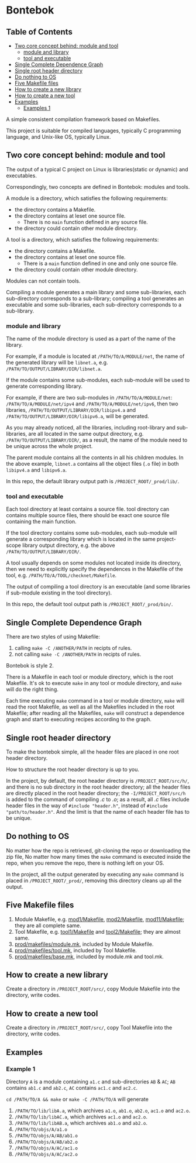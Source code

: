 # Bontebok

## Table of Contents

- [Two core concept behind: module and tool](#Two-core-concept-behind-module-and-tool)
    - [module and library](#module-and-library)
    - [tool and executable](#tool-and-executable)
- [Single Complete Dependence Graph](#Single-Complete-Dependence-Graph)
- [Single root header directory](#Single-root-header-directory)
- [Do nothing to OS](#Do-nothing-to-OS)
- [Five Makefile files](#Five-Makefile-files)
- [How to create a new library](#How-to-create-a-new-library)
- [How to create a new tool](#How-to-create-a-new-tool)
- [Examples](#Examples)
    - [Examples 1](#Example-1)

A simple consistent compilation framework based on Makefiles.

This project is suitable for compiled languages, typically C programming language, and Unix-like OS, typically Linux.

## Two core concept behind: module and tool

The output of a typical C project on Linux is libraries(static or dynamic) and executables.

Correspondingly, two concepts are defined in Bontebok: modules and tools.

A module is a directory, which satisfies the following requirements:
* the directory contains a Makefile.
* the directory contains at leset one source file.
    * There is no `main` function defined in any source file.
* the directory could contain other module directory.

A tool is a directory, which satisfies the following requirements:
* the directory contains a Makefile.
* the directory contains at leset one source file.
    * There is a `main` function defined in one and only one source file.
* the directory could contain other module directory.

Modules can not contain tools.

Compiling a module generates a main library and some sub-libraries, each sub-directory corresponds to a sub-library; compiling a tool generates an executable and some sub-libraries, each sub-directory corresponds to a sub-library.

### module and library

The name of the module directory is used as a part of the name of the library.

For example, if a module is located at `/PATH/TO/A/MODULE/net`, the name of the generated library will be `libnet.a`, e.g. `/PATH/TO/OUTPUT/LIBRARY/DIR/libnet.a`.

If the module contains some sub-modules, each sub-module will be used to generate corresponding library.

For example, if there are two sub-modules in `/PATH/TO/A/MODULE/net`: `/PATH/TO/A/MODULE/net/ipv4` and `/PATH/TO/A/MODULE/net/ipv6`, then two libraries, `/PATH/TO/OUTPUT/LIBRARY/DIR/libipv4.a` and `/PATH/TO/OUTPUT/LIBRARY/DIR/libipv6.a`, will be generated.

As you may already noticed, all the libraries, including root-library and sub-libraries, are all located in the same output directory, e.g. `/PATH/TO/OUTPUT/LIBRARY/DIR/`, as a result, the name of the module need to be unique across the whole project.

The parent module contains all the contents in all his children modules.
In the above example, `libnet.a` contains all the object files (`.o` file) in both `libipv4.a` and `libipv6.a`.

In this repo, the default library output path is `/PROJECT_ROOT/_prod/lib/`.

### tool and executable

Each tool directory at least contains a source file. tool directory can contains multiple source files, there should be exact one source file containing the main function.

If the tool directory contains some sub-modules, each sub-module will generate a corresponding library which is located in the same project-scope library output directory, e.g. the above `/PATH/TO/OUTPUT/LIBRARY/DIR/`.

A tool usually depends on some modules not located inside its directory, then we need to explicitly specify the dependences in the Makefile of the tool, e.g. `/PATH/TO/A/TOOL/checknet/Makefile`.

The output of compiling a tool directory is an executable (and some libraries if sub-module existing in the tool directory).

In this repo, the default tool output path is `/PROJECT_ROOT/_prod/bin/`.

## Single Complete Dependence Graph

There are two styles of using Makefile:
1. calling `make -C /ANOTHER/PATH` in recipts of rules.
2. not calling `make -C /ANOTHER/PATH` in recipts of rules.

Bontebok is style 2.

There is a Makefile in each tool or module directory, which is the root Makefile.
It's ok to execute `make` in any tool or module directory, and `make` will do the right thing.

Each time executing `make` command in a tool or module directory, `make` will read the root Makefile, as well as all the Makefiles included in the root Makefile; after reading all the Makefiles, `make` will construct a dependence graph and start to executing recipes according to the graph.

## Single root header directory

To make the bontebok simple, all the header files are placed in one root header directory.

How to structure the root header directory is up to you.

In the project, by default, the root header directory is `/PROJECT_ROOT/src/h/`, and there is no sub directory in the root header directory; all the header files are directly placed in the root header directory; the `-I/PROJECT_ROOT/src/h` is added to the command of compiling _.c_ to _.o_; as a result, all _.c_ files include header files in the way of `#include "header.h"`, instead of `#include "path/to/header.h"`. And the limit is that the name of each header file has to be unique.

## Do nothing to OS

No matter how the repo is retrieved, git-cloning the repo or downloading the zip file, No matter how many times the `make` command is executed inside the repo, when you remove the repo, there is nothing left on your OS.

In the project, all the output generated by executing any `make` command is placed in `/PROJECT_ROOT/_prod/`, removing this directory cleans up all the output.

## Five Makefile files

1. Module Makefile, e.g. [mod1/Makefile](https://github.com/ifdefme/bontebok/blob/master/src/mod1/Makefile), [mod2/Makefile](https://github.com/ifdefme/bontebok/blob/master/src/mod2/Makefile), [mod11/Makefile](https://github.com/ifdefme/bontebok/blob/master/src/mod1/mod11/Makefile); they are all complete same.
2. Tool Makefile, e.g. [tool1/Makefile](https://github.com/ifdefme/bontebok/blob/master/src/tool1/Makefile) and [tool2/Makefile](https://github.com/ifdefme/bontebok/blob/master/src/tool2/Makefile); they are almost same.
3. [prod/makefiles/module.mk](https://github.com/ifdefme/bontebok/blob/master/prod/makefiles/module.mk), included by Module Makefile.
4. [prod/makefiles/tool.mk](https://github.com/ifdefme/bontebok/blob/master/prod/makefiles/tool.mk), included by Tool Makefile.
5. [prod/makefiles/base.mk](https://github.com/ifdefme/bontebok/blob/master/prod/makefiles/base.mk), included by module.mk and tool.mk.

## How to create a new library

Create a directory in `/PROJECT_ROOT/src/`, copy Module Makefile into the directory, write codes.

## How to create a new tool

Create a directory in `/PROJECT_ROOT/src/`, copy Tool Makefile into the directory, write codes.

## Examples

### Example 1
Directory `A` is a module containing `a1.c` and sub-directories `AB` & `AC`; `AB` contains `ab1.c` and `ab2.c`, `AC` contains `ac1.c` and `ac2.c`.

`cd /PATH/TO/A && make` or `make -C /PATH/TO/A` will generate
1. `/PATH/TO/lib/libA.a`, which archives `a1.o`, `ab1.o`, `ab2.o`, `ac1.o` and `ac2.o`.
2. `/PATH/TO/lib/libAC.a`, which archives `ac1.o` and `ac2.o`.
3. `/PATH/TO/lib/libAB.a`, which archives `ab1.o` and `ab2.o`.
4. `/PATH/TO/objs/A/a1.o`
5. `/PATH/TO/objs/A/AB/ab1.o`
5. `/PATH/TO/objs/A/AB/ab2.o`
5. `/PATH/TO/objs/A/AC/ac1.o`
5. `/PATH/TO/objs/A/AC/ac2.o`

